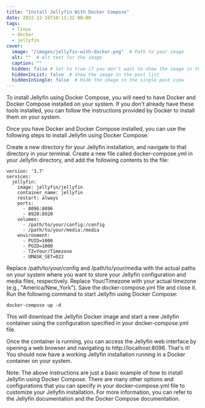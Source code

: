 ```yaml
---
title: "Install Jellyfin With Docker Compose"
date: 2022-12-16T10:11:22-08:00
tags:
  - linux
  - docker
  - jellyfin
cover:
  image: "/images/jellyfin-with-docker.png"  # Path to your image
  alt: ""  # Alt text for the image
  caption: ""
  hidden: false # Set to true if you don't want to show the image in the
  hiddenInList: false  # Show the image in the post list
  hiddenInSingle: false  # Hide the image in the single post view
---
```


To install Jellyfin using Docker Compose, you will need to have Docker and Docker Compose installed on your system. If you don't already have these tools installed, you can follow the instructions provided by Docker to install them on your system.

Once you have Docker and Docker Compose installed, you can use the following steps to install Jellyfin using Docker Compose:

Create a new directory for your Jellyfin installation, and navigate to that directory in your terminal.
Create a new file called docker-compose.yml in your Jellyfin directory, and add the following contents to the file:

```
version: '3.7'
services:
  jellyfin:
    image: jellyfin/jellyfin
    container_name: jellyfin
    restart: always
    ports:
      - 8096:8096
      - 8920:8920
    volumes:
      - /path/to/your/config:/config
      - /path/to/your/media:/media
    environment:
      - PUID=1000
      - PGID=1000
      - TZ=Your/Timezone
      - UMASK_SET=022
```

Replace /path/to/your/config and /path/to/your/media with the actual paths on your system where you want to store your Jellyfin configuration and media files, respectively.
Replace Your/Timezone with your actual timezone (e.g., "America/New_York").
Save the docker-compose.yml file and close it.
Run the following command to start Jellyfin using Docker Compose:

```
docker-compose up -d

```

This will download the Jellyfin Docker image and start a new Jellyfin container using the configuration specified in your docker-compose.yml file.

Once the container is running, you can access the Jellyfin web interface by opening a web browser and navigating to http://localhost:8096.
That's it! You should now have a working Jellyfin installation running in a Docker container on your system.

Note: The above instructions are just a basic example of how to install Jellyfin using Docker Compose. There are many other options and configurations that you can specify in your docker-compose.yml file to customize your Jellyfin installation. For more information, you can refer to the Jellyfin documentation and the Docker Compose documentation.
